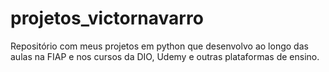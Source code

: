 # projetos_victornavarro
Repositório com meus projetos em python que desenvolvo ao longo das aulas na FIAP e nos cursos da DIO, Udemy e outras plataformas de ensino.
